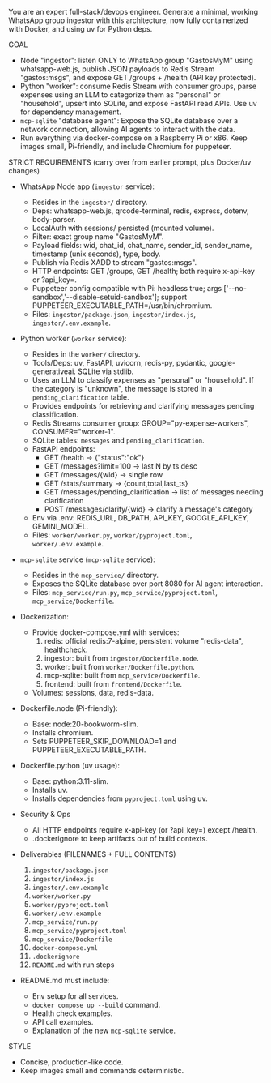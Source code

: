 You are an expert full-stack/devops engineer. Generate a minimal, working WhatsApp group ingestor with this architecture, now fully containerized with Docker, and using uv for Python deps.

GOAL
- Node "ingestor": listen ONLY to WhatsApp group "GastosMyM" using whatsapp-web.js, publish JSON payloads to Redis Stream "gastos:msgs", and expose GET /groups + /health (API key protected).
- Python "worker": consume Redis Stream with consumer groups, parse expenses using an LLM to categorize them as "personal" or "household", upsert into SQLite, and expose FastAPI read APIs. Use uv for dependency management.
- `mcp-sqlite` "database agent": Expose the SQLite database over a network connection, allowing AI agents to interact with the data.
- Run everything via docker-compose on a Raspberry Pi or x86. Keep images small, Pi-friendly, and include Chromium for puppeteer.

STRICT REQUIREMENTS (carry over from earlier prompt, plus Docker/uv changes)
- WhatsApp Node app (`ingestor` service):
  - Resides in the `ingestor/` directory.
  - Deps: whatsapp-web.js, qrcode-terminal, redis, express, dotenv, body-parser.
  - LocalAuth with sessions/ persisted (mounted volume).
  - Filter: exact group name "GastosMyM".
  - Payload fields: wid, chat_id, chat_name, sender_id, sender_name, timestamp (unix seconds), type, body.
  - Publish via Redis XADD to stream "gastos:msgs".
  - HTTP endpoints: GET /groups, GET /health; both require x-api-key or ?api_key=.
  - Puppeteer config compatible with Pi: headless true; args ['--no-sandbox','--disable-setuid-sandbox']; support PUPPETEER_EXECUTABLE_PATH=/usr/bin/chromium.
  - Files: `ingestor/package.json`, `ingestor/index.js`, `ingestor/.env.example`.

- Python worker (`worker` service):
  - Resides in the `worker/` directory.
  - Tools/Deps: uv, FastAPI, uvicorn, redis-py, pydantic, google-generativeai. SQLite via stdlib.
  - Uses an LLM to classify expenses as "personal" or "household". If the category is "unknown", the message is stored in a `pending_clarification` table.
  - Provides endpoints for retrieving and clarifying messages pending classification.
  - Redis Streams consumer group: GROUP="py-expense-workers", CONSUMER="worker-1".
  - SQLite tables: `messages` and `pending_clarification`.
  - FastAPI endpoints:
    - GET /health -> {"status":"ok"}
    - GET /messages?limit=100 -> last N by ts desc
    - GET /messages/{wid} -> single row
    - GET /stats/summary -> {count,total,last_ts}
    - GET /messages/pending_clarification -> list of messages needing clarification
    - POST /messages/clarify/{wid} -> clarify a message's category
  - Env via .env: REDIS_URL, DB_PATH, API_KEY, GOOGLE_API_KEY, GEMINI_MODEL.
  - Files: `worker/worker.py`, `worker/pyproject.toml`, `worker/.env.example`.

- `mcp-sqlite` service (`mcp-sqlite` service):
    - Resides in the `mcp_service/` directory.
    - Exposes the SQLite database over port 8080 for AI agent interaction.
    - Files: `mcp_service/run.py`, `mcp_service/pyproject.toml`, `mcp_service/Dockerfile`.

- Dockerization:
  - Provide docker-compose.yml with services:
    1) redis: official redis:7-alpine, persistent volume "redis-data", healthcheck.
    2) ingestor: built from `ingestor/Dockerfile.node`.
    3) worker: built from `worker/Dockerfile.python`.
    4) mcp-sqlite: built from `mcp_service/Dockerfile`.
    5) frontend: built from `frontend/Dockerfile`.
  - Volumes: sessions, data, redis-data.

- Dockerfile.node (Pi-friendly):
  - Base: node:20-bookworm-slim.
  - Installs chromium.
  - Sets PUPPETEER_SKIP_DOWNLOAD=1 and PUPPETEER_EXECUTABLE_PATH.

- Dockerfile.python (uv usage):
  - Base: python:3.11-slim.
  - Installs uv.
  - Installs dependencies from `pyproject.toml` using uv.

- Security & Ops
  - All HTTP endpoints require x-api-key (or ?api_key=) except /health.
  - .dockerignore to keep artifacts out of build contexts.

- Deliverables (FILENAMES + FULL CONTENTS)
  1) `ingestor/package.json`
  2) `ingestor/index.js`
  3) `ingestor/.env.example`
  4) `worker/worker.py`
  5) `worker/pyproject.toml`
  6) `worker/.env.example`
  7) `mcp_service/run.py`
  8) `mcp_service/pyproject.toml`
  9) `mcp_service/Dockerfile`
  10) `docker-compose.yml`
  11) `.dockerignore`
  12) `README.md` with run steps

- README.md must include:
  - Env setup for all services.
  - `docker compose up --build` command.
  - Health check examples.
  - API call examples.
  - Explanation of the new `mcp-sqlite` service.

STYLE
- Concise, production-like code.
- Keep images small and commands deterministic.